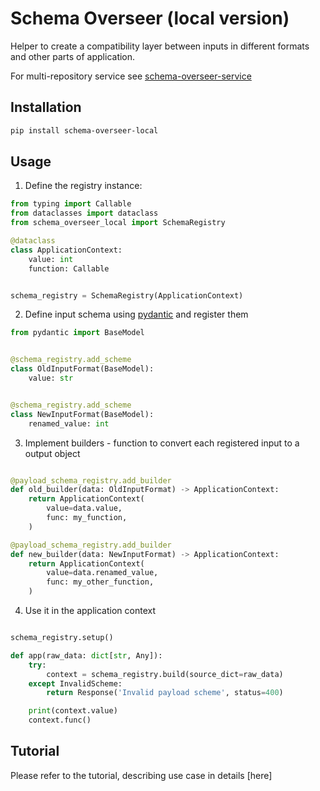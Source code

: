 # Schema Overseer (local version)

Helper to create a compatibility layer between inputs in different formats and other parts of application.

For multi-repository service see [schema-overseer-service](https://github.com/Schema-Overseer/schema-overseer-service)


## Installation

```bash
pip install schema-overseer-local
```

## Usage

1. Define the registry instance:

```python
from typing import Callable
from dataclasses import dataclass
from schema_overseer_local import SchemaRegistry

@dataclass
class ApplicationContext:
    value: int
    function: Callable


schema_registry = SchemaRegistry(ApplicationContext)
```

2. Define input schema using [pydantic](https://docs.pydantic.dev/) and register them
```python
from pydantic import BaseModel


@schema_registry.add_scheme
class OldInputFormat(BaseModel):
    value: str


@schema_registry.add_scheme
class NewInputFormat(BaseModel):
    renamed_value: int
```


3. Implement builders - function to convert each registered input to a output object
```python

@payload_schema_registry.add_builder
def old_builder(data: OldInputFormat) -> ApplicationContext:
    return ApplicationContext(
        value=data.value,
        func: my_function,
    )

@payload_schema_registry.add_builder
def new_builder(data: NewInputFormat) -> ApplicationContext:
    return ApplicationContext(
        value=data.renamed_value,
        func: my_other_function,
    )
```

4. Use it in the application context
```python

schema_registry.setup()

def app(raw_data: dict[str, Any]):
    try:
        context = schema_registry.build(source_dict=raw_data)
    except InvalidScheme:
        return Response('Invalid payload scheme', status=400)

    print(context.value)
    context.func()

```
## Tutorial

Please refer to the tutorial, describing use case in details [here]
